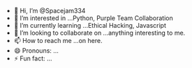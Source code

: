 - 👋 Hi, I’m @Spacejam334
- 👀 I’m interested in ...Python, Purple Team Collaboration
- 🌱 I’m currently learning ...Ethical Hacking, Javascript
- 💞️ I’m looking to collaborate on ...anything interesting to me.
- 📫 How to reach me ...on here. 
- 😄 Pronouns: ... 
- ⚡ Fun fact: ...

<!---
Spacejam334/Spacejam334 is a ✨ special ✨ repository because its `README.md` (this file) appears on your GitHub profile.
You can click the Preview link to take a look at your changes.
--->
